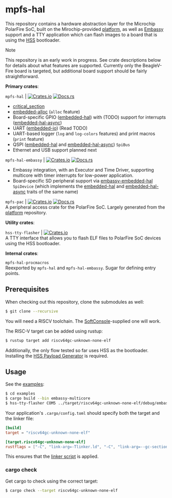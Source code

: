 # mpfs-hal

This repository contains a hardware abstraction layer for the Microchip PolarFire SoC, built on the Mirochip-provided [platform](https://github.com/polarfire-soc/platform), as well as [Embassy](https://github.com/embassy-rs/embassy) support and a TTY application which can flash images to a board that is using the [HSS](https://github.com/polarfire-soc/hss) bootloader.

> [!NOTE]
> This repository is an early work in progress. See crate descriptions below for details about what features are supported. Currently only the BeagleV-Fire board is targeted, but additional board support should be fairly straightforward.

**Primary crates**:

`mpfs-hal` | [![Crates.io](https://img.shields.io/crates/v/mpfs-hal)](https://crates.io/crates/mpfs-hal) [![Docs.rs](https://docs.rs/mpfs-hal/badge.svg)](https://docs.rs/mpfs-hal)<br />
- [critical_section](https://github.com/rust-embedded/critical-section)
- [embedded-alloc](https://github.com/rust-embedded/embedded-alloc) (`alloc` feature)
- Board-specific GPIO ([embedded-hal](https://docs.rs/embedded-hal/latest/embedded_hal/digital/index.html)) with (TODO) support for interrupts ([embedded-hal-async](https://docs.rs/embedded-hal-async/latest/embedded_hal_async/digital/index.html))
- UART ([embedded-io](https://docs.rs/embedded-io/latest/embedded_io/)) (Read TODO)
- UART-based logger (`log` and `log-colors` features) and print macros (`print` feature)
- QSPI ([embedded-hal](https://docs.rs/embedded-hal/latest/embedded_hal/spi/trait.SpiBus.html) and [embedded-hal-async](https://docs.rs/embedded-hal-async/latest/embedded_hal_async/spi/trait.SpiBus.html)) `SpiBus`
- Ethernet and USB support planned next


`mpfs-hal-embassy` | [![Crates.io](https://img.shields.io/crates/v/mpfs-hal-embassy)](https://crates.io/crates/mpfs-hal-embassy) [![Docs.rs](https://docs.rs/mpfs-hal-embassy/badge.svg)](https://docs.rs/mpfs-hal-embassy)<br />
- Embassy integration, with an Executor and Time Driver, supporting multicore with timer interrupts for low-power application.
- Board-specific SD peripheral support via [embassy-embedded-hal](https://docs.embassy.dev/embassy-embedded-hal/git/default/shared_bus/asynch/spi/struct.SpiDevice.html) `SpiDevice` (which implements the [embedded-hal](https://docs.rs/embedded-hal/latest/embedded_hal/spi/trait.SpiDevice.html) and [embedded-hal-async](https://docs.rs/embedded-hal-async/latest/embedded_hal_async/spi/trait.SpiDevice.html) traits of the same name)


`mpfs-pac` | [![Crates.io](https://img.shields.io/crates/v/mpfs-pac)](https://crates.io/crates/mpfs-pac) [![Docs.rs](https://docs.rs/mpfs-pac/badge.svg)](https://docs.rs/mpfs-pac)<br />
A peripheral access crate for the PolarFire SoC. Largely generated from the [platform](https://github.com/polarfire-soc/platform) repository.


**Utility crates**:

`hss-tty-flasher` | [![Crates.io](https://img.shields.io/crates/v/hss-tty-flasher)](https://crates.io/crates/hss-tty-flasher)<br />
A TTY interface that allows you to flash ELF files to PolarFire SoC devices using the HSS bootloader.


**Internal crates**:

`mpfs-hal-procmacros`<br />
Reexported by `mpfs-hal` and `mpfs-hal-embassy`. Sugar for defining entry points.


## Prerequisites
When checking out this repository, clone the submodules as well:
```sh
$ git clone --recursive
```

You will need a RISCV toolchain. The [SoftConsole](https://www.microchip.com/en-us/products/fpgas-and-plds/fpga-and-soc-design-tools/soc-fpga/softconsole)-supplied one will work.

The RISC-V target can be added using rustup:
```sh
$ rustup target add riscv64gc-unknown-none-elf
```

Additionally, the only flow tested so far uses HSS as the bootloader. Installing the [HSS Payload Generator](https://git.beagleboard.org/beaglev-fire/hart-software-services/-/tree/main-beaglev-fire/tools/hss-payload-generator) is required.

## Usage
See the [examples](https://github.com/AlexCharlton/mpfs-hal/tree/main/examples):
```sh
$ cd examples
$ cargo build --bin embassy-multicore
$ hss-tty-flasher COM5 ../target/riscv64gc-unknown-none-elf/debug/embassy-multicore
```

Your application's `.cargo/config.toml` should specify both the target and the linker file:
```toml
[build]
target = "riscv64gc-unknown-none-elf"

[target.riscv64gc-unknown-none-elf]
rustflags = ["-C", "link-arg=-Tlinker.ld", "-C", "link-arg=--gc-sections"]
```

This ensures that the [linker script](https://github.com/AlexCharlton/mpfs-hal/blob/main/mpfs-pac/linker.ld) is applied.


### cargo check

Get cargo to check using the correct target:
```sh
$ cargo check --target riscv64gc-unknown-none-elf
```
